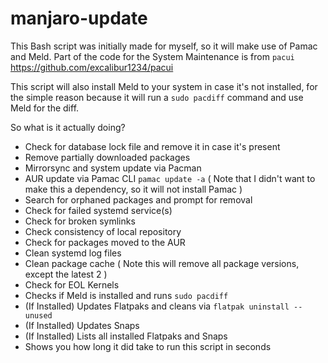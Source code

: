 # manjaro-update

This Bash script was initially made for myself, so it will make use of Pamac and Meld. Part of the code for the System Maintenance is from ```pacui``` https://github.com/excalibur1234/pacui

This script will also install Meld to your system in case it's not installed, for the simple reason because it will run a ```sudo pacdiff``` command and use Meld for the diff. 

So what is it actually doing?

  - Check for database lock file and remove it in case it's present
  - Remove partially downloaded packages
  - Mirrorsync and system update via Pacman
  - AUR update via Pamac CLI ```pamac update -a``` ( Note that I didn't want to make this a dependency, so it will not install Pamac )
  - Search for orphaned packages and prompt for removal
  - Check for failed systemd service(s)
  - Check for broken symlinks
  - Check consistency of local repository
  - Check for packages moved to the AUR
  - Clean systemd log files
  - Clean package cache ( Note this will remove all package versions, except the latest 2 )
  - Check for EOL Kernels
  - Checks if Meld is installed and runs ```sudo pacdiff```
  - (If Installed) Updates Flatpaks and cleans via ```flatpak uninstall --unused```
  - (If Installed) Updates Snaps
  - (If Installed) Lists all installed Flatpaks and Snaps
  - Shows you how long it did take to run this script in seconds
